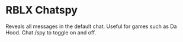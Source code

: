 # RBLX Chatspy
Reveals all messages in the default chat. Useful for games such as Da Hood.
Chat /spy to toggle on and off.
